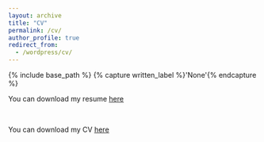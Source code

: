 ```yaml
---
layout: archive
title: "CV"
permalink: /cv/
author_profile: true
redirect_from:
  - /wordpress/cv/
---
```



{% include base_path %}
{% capture written_label %}'None'{% endcapture %}

You can download my resume <u><a href="../FerrenaAlexanderResume.pdf">here</a></u>

<br/>

You can download my CV <u><a href="../AF_CV.pdf">here</a></u>

<br/>
